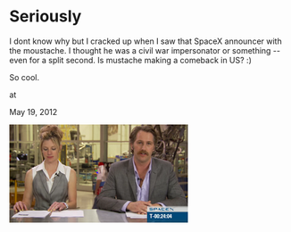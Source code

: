 # Seriously











I dont know why but I cracked up when I saw that  SpaceX announcer with the moustache. I thought he was a civil war impersonator or something -- even for a split second. Is mustache making a comeback in US? :)

So cool. 







at

May 19, 2012















![](Screenshotat2012-05-19103139.png)
